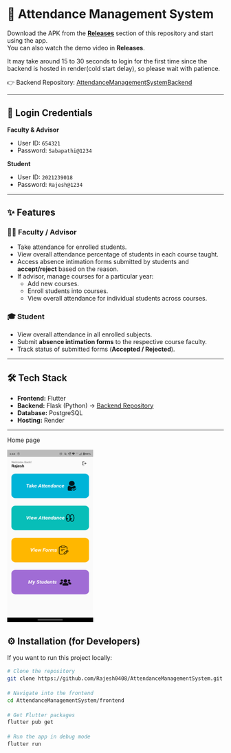 # 📘 Attendance Management System

Download the APK from the **[Releases](https://github.com/Rajesh0408/AttendanceManagementSystem/releases/tag/v1.0.0)** section of this repository and start using the app.  
You can also watch the demo video in **Releases**.

It may take around 15 to 30 seconds to login for the first time since the backend is hosted in render(cold start delay), so please wait with patience.

👉 Backend Repository: [AttendanceManagementSystemBackend](https://github.com/Rajesh0408/AttendanceManagementSystemBackend)

---

## 🔑 Login Credentials

**Faculty & Advisor**  
- User ID: `654321`  
- Password: `Sabapathi@1234`  

**Student**  
- User ID: `2021239018`  
- Password: `Rajesh@1234`  

---

## ✨ Features

### 👨‍🏫 Faculty / Advisor
- Take attendance for enrolled students.  
- View overall attendance percentage of students in each course taught.  
- Access absence intimation forms submitted by students and **accept/reject** based on the reason.  
- If advisor, manage courses for a particular year:
  - Add new courses.  
  - Enroll students into courses.  
  - View overall attendance for individual students across courses.  

### 🎓 Student
- View overall attendance in all enrolled subjects.  
- Submit **absence intimation forms** to the respective course faculty.  
- Track status of submitted forms (**Accepted / Rejected**).  

---

## 🛠 Tech Stack
- **Frontend:** Flutter  
- **Backend:** Flask (Python) → [Backend Repository](https://github.com/Rajesh0408/AttendanceManagementSystemBackend)  
- **Database:** PostgreSQL  
- **Hosting:** Render  

---

Home page

<img src="lib/assets/images/home.png" width=200 height=400>

## ⚙️ Installation (for Developers)

If you want to run this project locally:

```bash
# Clone the repository
git clone https://github.com/Rajesh0408/AttendanceManagementSystem.git

# Navigate into the frontend
cd AttendanceManagementSystem/frontend

# Get Flutter packages
flutter pub get

# Run the app in debug mode
flutter run

